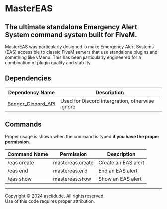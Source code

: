 # MasterEAS
## The ultimate standalone Emergency Alert System command system built for FiveM.

MasterEAS was particularly designed to make Emergency Alert Systems (EAS) accessible to classic FiveM servers that use standalone plugins and something like vMenu. This has been particularly engineered for a combination of plugin quality and stability.

## Dependencies
| Dependency Name | Description |
| --- | --- |
| [Badger_Discord_API](https://github.com/JaredScar/Badger_Discord_API) | Used for Discord intergration, otherwise ignore

## Commands
Proper usage is shown when the command is typed **if you have the proper permission**.

|   Command Name   |     Permission     |      Description      |
|------------------|--------------------|-----------------------|
|    /eas create   | mastereas.create   |  Create an EAS alert  |
|    /eas end      | mastereas.end      |  End an EAS alert     |
|    /eas show     | mastereas.show     |  Show an EAS alert    |

***

Copyright © 2024 asciidude. All rights reserved.\
Use of this code requires proper attribution.
